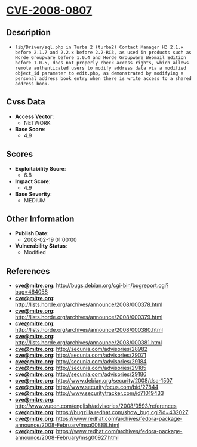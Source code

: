 
# [CVE-2008-0807](https://cve.mitre.org/cgi-bin/cvename.cgi?name=CVE-2008-0807)

## Description

- `lib/Driver/sql.php in Turba 2 (turba2) Contact Manager H3 2.1.x before 2.1.7 and 2.2.x before 2.2-RC3, as used in products such as Horde Groupware before 1.0.4 and Horde Groupware Webmail Edition before 1.0.5, does not properly check access rights, which allows remote authenticated users to modify address data via a modified object_id parameter to edit.php, as demonstrated by modifying a personal address book entry when there is write access to a shared address book.`

## Cvss Data

- **Access Vector**:
  - NETWORK
- **Base Score**:
  - 4.9

## Scores

- **Exploitability Score**:
  - 6.8
- **Impact Score**:
  - 4.9
- **Base Severity**:
  - MEDIUM

## Other Information

- **Publish Date**:
  - 2008-02-19 01:00:00
- **Vulnerability Status**:
  - Modified

## References

- **cve@mitre.org**: http://bugs.debian.org/cgi-bin/bugreport.cgi?bug=464058
- **cve@mitre.org**: http://lists.horde.org/archives/announce/2008/000378.html
- **cve@mitre.org**: http://lists.horde.org/archives/announce/2008/000379.html
- **cve@mitre.org**: http://lists.horde.org/archives/announce/2008/000380.html
- **cve@mitre.org**: http://lists.horde.org/archives/announce/2008/000381.html
- **cve@mitre.org**: http://secunia.com/advisories/28982
- **cve@mitre.org**: http://secunia.com/advisories/29071
- **cve@mitre.org**: http://secunia.com/advisories/29184
- **cve@mitre.org**: http://secunia.com/advisories/29185
- **cve@mitre.org**: http://secunia.com/advisories/29186
- **cve@mitre.org**: http://www.debian.org/security/2008/dsa-1507
- **cve@mitre.org**: http://www.securityfocus.com/bid/27844
- **cve@mitre.org**: http://www.securitytracker.com/id?1019433
- **cve@mitre.org**: http://www.vupen.com/english/advisories/2008/0593/references
- **cve@mitre.org**: https://bugzilla.redhat.com/show_bug.cgi?id=432027
- **cve@mitre.org**: https://www.redhat.com/archives/fedora-package-announce/2008-February/msg00888.html
- **cve@mitre.org**: https://www.redhat.com/archives/fedora-package-announce/2008-February/msg00927.html
